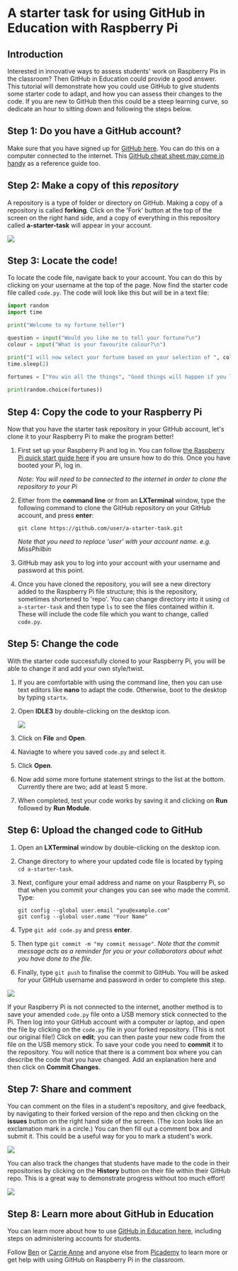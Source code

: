 # A starter task for using GitHub in Education with Raspberry Pi

## Introduction

Interested in innovative ways to assess students' work on Raspberry Pis in the classroom? Then GitHub in Education could provide a good answer. This tutorial will demonstrate how you could use GitHub to give students some starter code to adapt, and how you can assess their changes to the code. If you are new to GitHub then this could be a steep learning curve, so dedicate an hour to sitting down and following the steps below. 

## Step 1: Do you have a GitHub account?

Make sure that you have signed up for [GitHub here](https://github.com/). You can do this on a computer connected to the internet. This [GitHub cheat sheet may come in handy](https://education.github.com/git-cheat-sheet-education.pdf) as a reference guide too.

## Step 2: Make a copy of this *repository*

A repository is a type of folder or directory on GitHub. Making a copy of a repository is called **forking**. Click on the 'Fork' button at the top of the screen on the right hand side, and a copy of everything in this repository called **a-starter-task** will appear in your account.

![](forking.png)

## Step 3: Locate the code!

To locate the code file, navigate back to your account. You can do this by clicking on your username at the top of the page. Now find the starter code file called `code.py`. The code will look like this but will be in a text file:

```python
import random
import time

print("Welcome to my fortune teller")

question = input("Would you like me to tell your fortune?\n")
colour = input("What is your favourite colour?\n")

print("I will now select your fortune based on your selection of ", colour)
time.sleep(2)

fortunes = ["You win all the things", "Good things will happen if you learn to code"]
			
print(random.choice(fortunes))

```			

## Step 4: Copy the code to your Raspberry Pi

Now that you have the starter task repository in your GitHub account, let's clone it to your Raspberry Pi to make the program better!

1. First set up your Raspberry Pi and log in. You can follow [the Raspberry Pi quick start guide here](http://www.raspberrypi.org/help/quick-start-guide/) if you are unsure how to do this. Once you have booted your Pi, log in.

	*Note: You will need to be connected to the internet in order to clone the repository to your Pi*

2. Either from the **command line** or from an **LXTerminal** window, type the following command to clone the GitHub repository on your GitHub account, and press **enter**:

	```
	git clone https://github.com/user/a-starter-task.git
	``` 
	*Note that you need to replace 'user' with your account name. e.g. MissPhilbin*

3. GitHub may ask you to log into your account with your username and password at this point.

4. Once you have cloned the repository, you will see a new directory added to the Raspberry Pi file structure; this is the repository, sometimes shortened to 'repo'. You can change directory into it using `cd a-starter-task` and then type `ls` to see the files contained within it. These will include the code file which you want to change, called `code.py`.	

## Step 5: Change the code

With the starter code successfully cloned to your Raspberry Pi, you will be able to change it and add your own style/twist. 

1. If you are comfortable with using the command line, then you can use text editors like **nano** to adapt the code. Otherwise, boot to the desktop by typing `startx`.
2. Open **IDLE3** by double-clicking on the desktop icon. 

	![](idle3.png)

3. Click on **File** and **Open**.
4. Naviagte to where you saved `code.py` and select it.
5. Click **Open**.
6. Now add some more fortune statement strings to the list at the bottom. Currently there are two; add at least 5 more.
7. When completed, test your code works by saving it and clicking on **Run** followed by **Run Module**.

## Step 6: Upload the changed code to GitHub

1. Open an **LXTerminal** window by double-clicking on the desktop icon.
2. Change directory to where your updated code file is located by typing `cd a-starter-task`.
2. Next, configure your email address and name on your Raspberry Pi, so that when you commit your changes you can see who made the commit. Type:

	```
	git config --global user.email "you@example.com"
	git config --global user.name "Your Name"
	```
3. Type `git add code.py` and press **enter**.
4. Then type `git commit -m "my commit message"`. *Note that the commit message acts as a reminder for you or your collaborators about what you have done to the file.*
5. Finally, type `git push` to finalise the commit to GitHub. You will be asked for your GitHub username and password in order to complete this step.

![](command-commit.png)

If your Raspberry Pi is not connected to the internet, another method is to save your amended `code.py` file onto a USB memory stick connected to the Pi. Then log into your GitHub account with a computer or laptop, and open the file by clicking on the `code.py` file in your forked repository. (This is not our original file!) Click on **edit**; you can then paste your new code from the file on the USB memory stick. To save your code you need to **commit** it to the repository. You will notice that there is a comment box where you can describe the code that you have changed. Add an explanation here and then click on **Commit Changes**.

## Step 7: Share and comment

You can comment on the files in a student's repository, and give feedback, by navigating to their forked version of the repo and then clicking on the **issues** button on the right hand side of the screen. (The icon looks like an exclamation mark in a circle.) You can then fill out a comment box and submit it. This could be a useful way for you to mark a student's work. 

![](issues.png)

You can also track the changes that students have made to the code in their repositories by clicking on the **History** button on their file within their GitHub repo. This is a great way to demonstrate progress without too much effort!

![](history.png)

## Step 8: Learn more about GitHub in Education

You can learn more about how to use [GitHub in Education here](https://education.github.com/guide), including steps on administering accounts for students. 

Follow [Ben](http://github.com/bennuttall) or [Carrie Anne](http://github.com/missphilbin) and anyone else from [Picademy](https://github.com/picademy) to learn more or get help with using GitHub on Raspberry Pi in the classroom.
